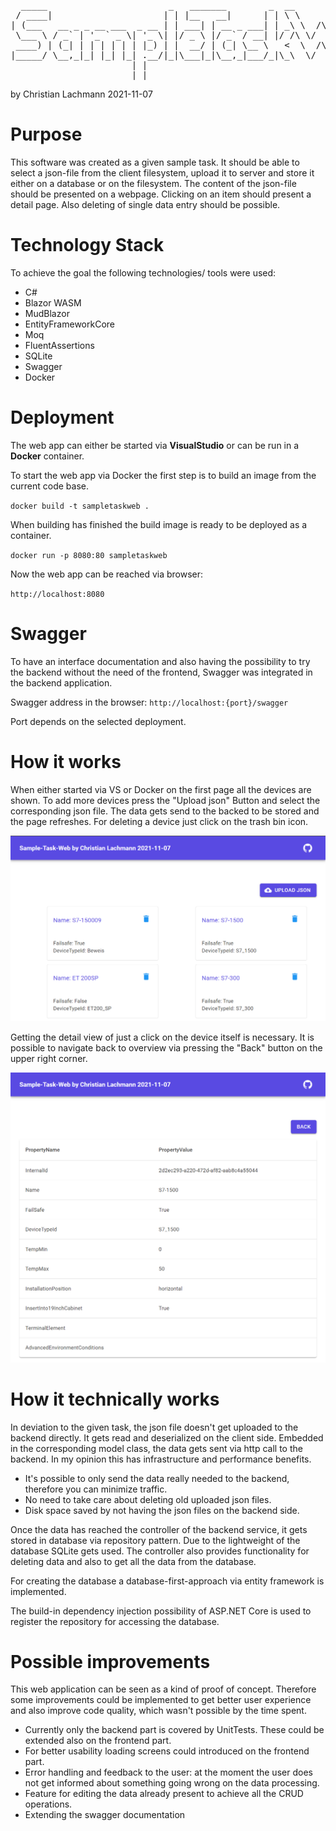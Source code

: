 <pre>
  _____                       _   _______        _  __          __  _     
 / ____|                     | | |__   __|      | | \ \        / / | |    
| (___   __ _ _ __ ___  _ __ | | ___| | __ _ ___| | _\ \  /\  / /__| |__  
 \___ \ / _` | '_ ` _ \| '_ \| |/ _ \ |/ _` / __| |/ /\ \/  \/ / _ \ '_ \ 
 ____) | (_| | | | | | | |_) | |  __/ | (_| \__ \   <  \  /\  /  __/ |_) |
|_____/ \__,_|_| |_| |_| .__/|_|\___|_|\__,_|___/_|\_\  \/  \/ \___|_.__/ 
                       | |                                                
                       |_| 
</pre>
by Christian Lachmann 2021-11-07

# Purpose
This software was created as a given sample task. It should be able to select a json-file from the client filesystem, upload it to server and store it either on a database or on the filesystem.
The content of the json-file should be presented on a webpage. Clicking on an item should present a detail page. Also deleting of single data entry should be possible.

# Technology Stack
To achieve the goal the following technologies/ tools were used:
- C#
- Blazor WASM
- MudBlazor
- EntityFrameworkCore
- Moq
- FluentAssertions
- SQLite
- Swagger
- Docker

# Deployment
The web app can either be started via <b>VisualStudio</b> or can be run in a <b>Docker</b> container.

To start the web app via Docker the first step is to build an image from the current code base.

`docker build -t sampletaskweb .`

When building has finished the build image is ready to be deployed as a container.

`docker run -p 8080:80 sampletaskweb`

Now the web app can be reached via browser:

`http://localhost:8080`

# Swagger
To have an interface documentation and also having the possibility to try the backend without the need of the frontend, Swagger was integrated in the backend application.

Swagger address in the browser:
`http://localhost:{port}/swagger`

Port depends on the selected deployment.

# How it works
When either started via VS or Docker on the first page all the devices are shown. 
To add more devices press the "Upload json" Button and select the corresponding json file. The data gets send to the backed to be stored and the page refreshes. 
For deleting a device just click on the trash bin icon.</br>

<img src="./img/overview.png" alt="overview"><br>

Getting the detail view of just a click on the device itself is necessary. It is possible to navigate back to overview via pressing the "Back" button on the upper right corner.<br>

<img src="./img/detailview.png" alt="detail"><br>

# How it technically works
In deviation to the given task, the json file doesn't get uploaded to the backend directly. It gets read and deserialized on the client side. Embedded in the corresponding model class, the data gets sent via http call to the backend. 
In my opinion this has infrastructure and performance benefits. 
- It's possible to only send the data really needed to the backend, therefore you can minimize traffic.
- No need to take care about deleting old uploaded json files.
- Disk space saved by not having the json files on the backend side.

Once the data has reached the controller of the backend service, it gets stored in database via repository pattern. Due to the lightweight of the database SQLite gets used. The controller also provides functionality for deleting data and also to get all the data from the database. 

For creating the database a database-first-approach via entity framework is implemented.

The build-in dependency injection possibility of ASP.NET Core is used to register the repository for accessing the database.  

# Possible improvements
This web application can be seen as a kind of proof of concept. Therefore some improvements could be implemented to get better user experience and also improve code quality, which wasn't possible by the time spent.<br>
- Currently only the backend part is covered by UnitTests. These could be extended also on the frontend part.
- For better usability loading screens could introduced on the frontend part.
- Error handling and feedback to the user: at the moment the user does not get informed about something going wrong on the data processing.
- Feature for editing the data already present to achieve all the CRUD operations.
- Extending the swagger documentation